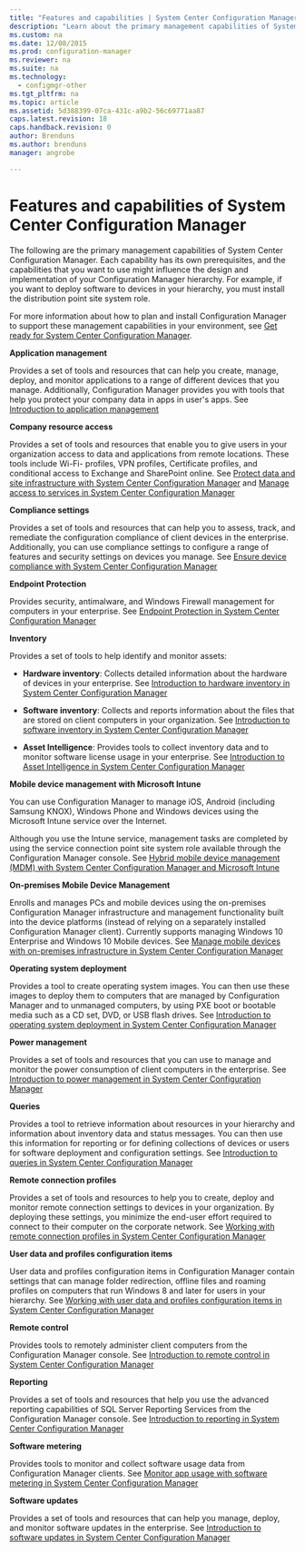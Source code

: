 ```yaml
---
title: "Features and capabilities | System Center Configuration Manager"
description: "Learn about the primary management capabilities of System Center Configuration Manager."
ms.custom: na
ms.date: 12/08/2015
ms.prod: configuration-manager
ms.reviewer: na
ms.suite: na
ms.technology:
  - configmgr-other
ms.tgt_pltfrm: na
ms.topic: article
ms.assetid: 5d388399-07ca-431c-a9b2-56c69771aa87
caps.latest.revision: 18
caps.handback.revision: 0
author: Brendunsms.author: brendunsmanager: angrobe

---
```

# Features and capabilities of System Center Configuration Manager
The following are the primary management capabilities of System Center Configuration Manager. Each capability has its own prerequisites, and the capabilities that you want to use might influence the design and implementation of your Configuration Manager hierarchy. For example, if you want to deploy software to devices in your hierarchy, you must install the distribution point site system role.  

 For more information about how to plan and install Configuration Manager to support these management capabilities in your environment, see [Get ready for System Center Configuration Manager](../../../core/plan-design/get-ready.md).  

 **Application management**  

 Provides a set of tools and resources that can help you create, manage, deploy, and monitor applications to a range of different devices that you manage. Additionally, Configuration Manager provides you with tools that help you protect your company data in apps in user's apps. See [Introduction to application management](/sccm/apps/understand/introduction-to-application-management)  

 **Company resource access**  

 Provides a set of tools and resources that enable you to give users in your organization access to data and applications from remote locations. These tools include Wi-Fi- profiles, VPN profiles, Certificate profiles, and conditional access to Exchange and SharePoint online. See [Protect data and site infrastructure with System Center Configuration Manager](../../../protect/understand/protect-data-and-site-infrastructure.md) and [Manage access to services in System Center Configuration Manager](../../../protect/deploy-use/manage-access-to-services.md)  

 **Compliance settings**  

 Provides a set of tools and resources that can help you to assess, track, and remediate the configuration compliance of client devices in the enterprise.  Additionally, you can use compliance settings to configure a range of features and security settings on devices you manage. See [Ensure device compliance with System Center Configuration Manager](../../../compliance/understand/ensure-device-compliance.md)  

 **Endpoint Protection**  

 Provides security, antimalware, and Windows Firewall management for computers in your enterprise. See [Endpoint Protection in System Center Configuration Manager](../../../protect/deploy-use/endpoint-protection.md)  

 **Inventory**  

 Provides a set of tools to help identify and monitor assets:  

-   **Hardware inventory**: Collects detailed information about the hardware of devices in your enterprise. See [Introduction to hardware inventory in System Center Configuration Manager](../../../core/clients/manage/inventory/introduction-to-hardware-inventory.md)  

-   **Software inventory**: Collects and reports information about the files that are stored on client computers in your organization. See [Introduction to software inventory in System Center Configuration Manager](../../../core/clients/manage/inventory/introduction-to-software-inventory.md)  

-   **Asset Intelligence**: Provides tools to collect inventory data and to monitor software license usage in your enterprise. See [Introduction to Asset Intelligence in System Center Configuration Manager](../../../core/clients/manage/asset-intelligence/introduction-to-asset-intelligence.md)  

**Mobile device management with Microsoft Intune**  

 You can use Configuration Manager to manage iOS, Android (including Samsung KNOX), Windows Phone and Windows devices using the Microsoft Intune service over the Internet.

 Although you use the Intune service, management tasks are completed by using the service connection point site system role available through the Configuration Manager console. See [Hybrid mobile device management (MDM) with System Center Configuration Manager and Microsoft Intune](../../../mdm/plan-design/hybrid-mobile-device-management.md)  

 **On-premises Mobile Device Management**  

 Enrolls and manages PCs and mobile devices using the on-premises Configuration Manager infrastructure and management functionality built into the device platforms (instead of relying on a separately installed Configuration Manager client). Currently supports managing Windows 10 Enterprise and Windows 10 Mobile devices.  See [Manage mobile devices with on-premises infrastructure in System Center Configuration Manager](../../../mdm/understand/manage-mobile-devices-with-on-premises-infrastructure.md)  

 **Operating system deployment**  

 Provides a tool to create operating system images. You can then use these images to deploy them to computers that are managed by Configuration Manager and to unmanaged computers, by using PXE boot or bootable media such as a CD set, DVD, or USB flash drives. See [Introduction to operating system deployment in System Center Configuration Manager](../../../osd/understand/introduction-to-operating-system-deployment.md)  

 **Power management**  

 Provides a set of tools and resources that you can use to manage and monitor the power consumption of client computers in the enterprise. See [Introduction to power management in System Center Configuration Manager](../../../core/clients/manage/power/introduction-to-power-management.md)  

 **Queries**  

 Provides a tool to retrieve information about resources in your hierarchy and information about inventory data and status messages. You can then use this information for reporting or for defining collections of devices or users for software deployment and configuration settings. See [Introduction to queries in System Center Configuration Manager](../../../core/servers/manage/introduction-to-queries.md)  

 **Remote connection profiles**  

 Provides a set of tools and resources to help you to create, deploy and monitor remote connection settings to devices in your organization. By deploying these settings, you minimize the end-user effort required to connect to their computer on the corporate network. See [Working with remote connection profiles in System Center Configuration Manager](/sccm/compliance/deploy-use/create-remote-connection-profiles)  

 **User data and profiles configuration items**  

 User data and profiles configuration items in Configuration Manager contain settings that can manage folder redirection, offline files and roaming profiles on computers that run Windows 8 and later for users in your hierarchy. See [Working with user data and profiles configuration items in System Center Configuration Manager](/sccm/compliance/deploy-use/create-user-data-and-profiles-configuration-items)  

 **Remote control**  

 Provides tools to remotely administer client computers from the Configuration Manager console. See [Introduction to remote control in System Center Configuration Manager](../../../core/clients/manage/remote-control/introduction-to-remote-control.md)  

 **Reporting**  

 Provides a set of tools and resources that help you use the advanced reporting capabilities of SQL Server Reporting Services from the Configuration Manager console. See [Introduction to reporting in System Center Configuration Manager](../../../core/servers/manage/introduction-to-reporting.md)  

 **Software metering**  

 Provides tools to monitor and collect software usage data from Configuration Manager clients. See [Monitor app usage with software metering in System Center Configuration Manager](../../../apps/deploy-use/monitor-app-usage-with-software-metering.md)  

 **Software updates**  

 Provides a set of tools and resources that can help you manage, deploy, and monitor software updates in the enterprise. See [Introduction to software updates in System Center Configuration Manager](/sccm/sum/understand/software-updates-introduction)  
